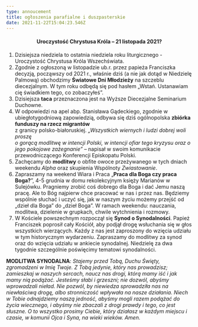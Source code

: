 ```yaml
---
type: annoucement
title: ogłoszenia parafialne i duszpasterskie
date: 2021-11-22T15:04:23.546Z
---
```

<h4 style="text-align:center;">Uroczystość Chrystusa Króla – 21 listopada 2021?</h4>

1. Dzisiejsza niedziela to ostatnia niedziela roku liturgicznego - Uroczystość Chrystusa Króla Wszechświata.
2. Zgodnie z ogłoszoną w listopadzie ub.r. przez papieża Franciszka decyzją, począwszy od 2021 r., właśnie dziś (a nie jak dotąd w Niedzielę Palmową) obchodzimy **Światowe Dni Młodzieży** na szczeblu diecezjalnym. W tym roku odbędą się pod hasłem „Wstań. Ustanawiam cię świadkiem tego, co zobaczyłeś”.
3. Dzisiejsza **taca** przeznaczona jest na Wyższe Diecezjalne Seminarium Duchowne.
4. W odpowiedzi na apel abp. Stanisława Gądeckiego, zgodnie w ubiegłotygodniową zapowiedzią, odbywa się dziś ogólnopolska **zbiórka funduszy na rzecz migrantów**\
   z granicy polsko-białoruskiej. *„Wszystkich wiernych i ludzi dobrej woli proszę\
   o gorącą modlitwę w intencji Polski, w intencji ofiar tego kryzysu oraz o jego pokojowe zażegnanie” –* napisał w swoim komunikacie przewodniczącego Konferencji Episkopatu Polski.
5. Zachęcamy do **modlitwy** o obfite owoce przeżywanego w tych dniach weekendu *Alpha* oraz skupienia Wspólnoty *Zwiastowanie*.
6. Zapraszamy na weekend Wiara i Praca „**Praca dla Boga czy praca Boga?**”, 4-5 grudnia w domu rekolekcyjnym księży Marianów w Sulejówku. Pragniemy zrobić coś dobrego dla Boga i dać Jemu naszą pracę. Ale to Bóg najpierw chce pracować w nas i przez nas. Będziemy wspólnie słuchać i uczyć się, jak w naszym życiu możemy przejść od „dzieł dla Boga” do „dzieł Boga”. W ramach weekendu: nauczania, modlitwa, dzielenie w grupkach, chwile wytchnienia i rozmowy.
7. W Kościele powszechnym rozpoczął się **Synod o Synodalności**. Papież Franciszek poprosił cały Kościół, aby podjął drogę wsłuchania się w głos wszystkich wierzących. Każdy z nas jest zaproszony do wzięcia udziału w tym historycznym wydarzeniu. Zapraszamy do modlitwy za synod oraz do wzięcia udziału w ankiecie synodalnej. Niedzielę za dwa tygodnie szczególnie poświęcimy tematowi synodalności.

**MODLITWA SYNODALNA**: *Stajemy przed Tobą, Duchu Święty, zgromadzeni w Imię Twoje. Z Tobą jedynie, który nas prowadzisz; zamieszkaj w naszych sercach, naucz nas drogi, którą mamy iść i jak mamy nią podążać. Jesteśmy słabi i grzeszni; nie dozwól, abyśmy wprowadzali nieład. Nie pozwól, by niewiedza sprowadziła nas na niewłaściwą drogę, albo stronniczość wpływała na nasze działania. Niech w Tobie odnajdziemy naszą jedność, abyśmy mogli razem podążać do życia wiecznego, i abyśmy nie zbaczali z drogi prawdy i tego, co jest słuszne. O to wszystko prosimy Ciebie, który działasz w każdym miejscu i czasie, w komunii Ojca i Syna, na wieki wieków. Amen.*

<!--EndFragment-->